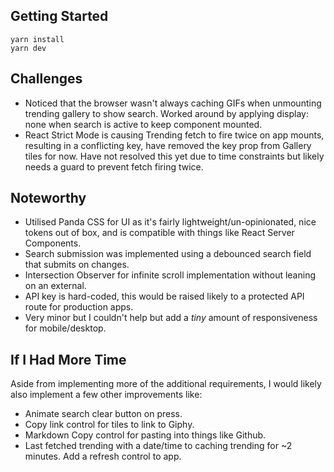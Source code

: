 ## Getting Started

```
yarn install
yarn dev
```

## Challenges
- Noticed that the browser wasn't always caching GIFs when unmounting trending gallery to show search. Worked around by applying display: none when search is active to keep component mounted.
- React Strict Mode is causing Trending fetch to fire twice on app mounts, resulting in a conflicting key, have removed the key prop from Gallery tiles for now. Have not resolved this yet due to time constraints but likely needs a guard to prevent fetch firing twice.

## Noteworthy
- Utilised Panda CSS for UI as it's fairly lightweight/un-opinionated, nice tokens out of box, and is compatible with things like React Server Components.
- Search submission was implemented using a debounced search field that submits on changes.
- Intersection Observer for infinite scroll implementation without leaning on an external.
- API key is hard-coded, this would be raised likely to a protected API route for production apps.
- Very minor but I couldn't help but add a _tiny_ amount of responsiveness for mobile/desktop.

## If I Had More Time
Aside from implementing more of the additional requirements, I would likely also implement a few other improvements like:
  - Animate search clear button on press.
  - Copy link control for tiles to link to Giphy.
  - Markdown Copy control for pasting into things like Github.
  - Last fetched trending with a date/time to caching trending for ~2 minutes. Add a refresh control to app.